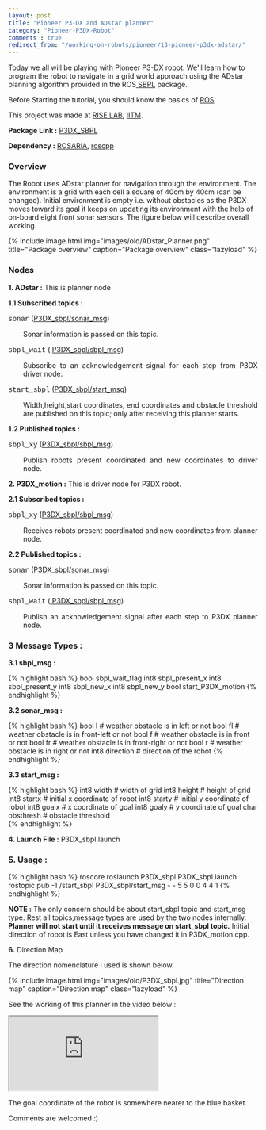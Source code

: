 ```yaml
---
layout: post
title: "Pioneer P3-DX and ADstar planner"
category: "Pioneer-P3DX-Robot"
comments : true
redirect_from: "/working-on-robots/pioneer/13-pioneer-p3dx-adstar/"
---
```

Today we all will be playing with Pioneer P3-DX robot. We'll learn how to program the robot to navigate in a grid world approach using the ADstar planning algorithm provided in the ROS[ SBPL](http://www.ros.org/wiki/sbpl "SBPL package in ROS") package.

Before Starting the tutorial, you should know the basics of [ROS](http://www.ros.org).

This project was made at [RISE LAB](http://rise.cse.iitm.ac.in/wiki/index.php/RISE_Robotics_Group "RISE Robotics group"), [IITM](http://www.iitm.ac.in/ "IIT Madras").

**Package Link :** [P3DX_SBPL](https://github.com/playwithrobots/P3DX_sbpl "github repo")

**Dependency :** [ROSARIA](http://www.ros.org/wiki/ROSARIA "ROSARIA package on ros.org"), [roscpp](http://www.ros.org/wiki/roscpp "roscpp ")

### Overview

The Robot uses ADstar planner for navigation through the environment. The environment is a grid with each cell a square of 40cm by 40cm (can be changed). Initial environment is empty i.e. without obstacles as the P3DX moves toward its goal it keeps on updating its environment with the help of on-board eight front sonar sensors. The figure below will describe overall working. 

{% include image.html img="images/old/ADstar_Planner.png" title="Package overview" caption="Package overview" class="lazyload" %}

### Nodes

**1. ADstar :** This is planner node

**1.1 Subscribed topics :**

<span style="font-family: 'courier new', courier;">sonar</span> ([P3DX_sbpl/sonar_msg](#sonar_msg))  

<p style="padding-left: 30px; text-align: justify;">Sonar information is passed on this topic.</p>

<span style="font-family: 'courier new', courier;">sbpl_wait</span> ( [P3DX_sbpl/sbpl_msg](#sbpl_msg))    

<p style="padding-left: 30px; text-align: justify;">Subscribe to an acknowledgement signal for each step from P3DX driver node.</p>

<span style="font-family: 'courier new', courier;">start_sbpl</span> ([P3DX_sbpl/start_msg](#start_msg))  

<p style="padding-left: 30px; text-align: justify;">Width,height,start coordinates, end coordinates and obstacle threshold  are published on this topic; only after receiving this planner starts.</p>

**1.2 Published topics :**

<span style="font-family: 'courier new', courier;">sbpl_xy</span> ([P3DX_sbpl/sbpl_msg](#sbpl_msg))  

<p style="padding-left: 30px; text-align: justify;">Publish robots present coordinated and new coordinates to driver node.</p>

**2. P3DX_motion :** This is driver node for P3DX robot.

**2.1 Subscribed topics :**

<span style="font-family: 'courier new', courier;">sbpl_xy</span> ([P3DX_sbpl/sbpl_msg](#sbpl_msg))  

<p style="padding-left: 30px; text-align: justify;">Receives robots present coordinated and new coordinates from planner node.</p>

**2.2 Published topics :**

<span style="font-family: 'courier new', courier;">sonar</span> ([P3DX_sbpl/sonar_msg](#sonar_msg))  

<p style="padding-left: 30px; text-align: justify;">Sonar information is passed on this topic.</p>

<span style="font-family: 'courier new', courier;">sbpl_wait</span> ([ P3DX_sbpl/sbpl_msg](#sbpl_msg))  

<p style="padding-left: 30px; text-align: justify;">Publish an acknowledgement signal after each step to P3DX planner node.</p>

### 3 Message Types :

**3.1 <a name="sbpl_msg"></a>sbpl_msg :**

{% highlight bash %}
bool sbpl_wait_flag
int8 sbpl_present_x
int8 sbpl_present_y
int8 sbpl_new_x
int8 sbpl_new_y
bool start_P3DX_motion
{% endhighlight %}

**3.2  <a name="sonar_msg"></a>sonar_msg :**

{% highlight bash %}
bool l  		# weather obstacle is in left or not
bool fl 		# weather obstacle is in front-left or not
bool f 			# weather obstacle is in front or not
bool fr 		# weather obstacle is in front-right or not
bool r 			# weather obstacle is in right or not
int8 direction 	# direction of the robot
{% endhighlight %}

**3.3  <a name="start_msg"></a>start_msg :**

{% highlight bash %}
int8 width 		# width of grid
int8 height 	# height of grid
int8 startx 	# initial x coordinate of robot
int8 starty 	# initial y coordinate of robot
int8 goalx 		# x coordinate of goal
int8 goaly 		# y coordinate of goal
char obsthresh 	# obstacle threshold  
{% endhighlight %}

**4. Launch File :** P3DX_sbpl.launch 

### 5. Usage : 

{% highlight bash %}
roscore
roslaunch P3DX_sbpl P3DX_sbpl.launch
rostopic pub -1 /start_sbpl P3DX_sbpl/start_msg - - 5 5 0 0 4 4 1
{% endhighlight %}

**NOTE :** The only concern should be about start\_sbpl topic and start\_msg type. Rest all topics,message types are used by the two nodes internally. **Planner will not start until it receives message on start_sbpl topic.** Initial direction of robot is East unless you have changed it in P3DX_motion.cpp. 


**6.** Direction Map

The direction nomenclature i used is shown below. 

{% include image.html img="images/old/P3DX_sbpl.jpg" title="Direction map" caption="Direction map" class="lazyload" %}

See the working of this planner in the video below : 

<div class="embed-responsive embed-responsive-16by9">
  <iframe class="embed-responsive-item" src="http://www.youtube.com/embed/sW-yAaGKBJ0"></iframe>
</div>

The goal coordinate of the robot is somewhere nearer to the blue basket. 

Comments are welcomed :)